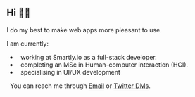 
## Hi 👋🏽 

I do my best to make web apps more pleasant to use.

I am currently:

-  &nbsp; working at Smartly.io as a full-stack developer.
-  &nbsp; completing an MSc in Human-computer interaction (HCI).
-  &nbsp; specialising in UI/UX development    

&nbsp; You can reach me through [Email](mailto:joel.nhn@gmail.com) or [Twitter DMs](https://twitter.com/messages/compose?recipient_id=1075660159882616832).




